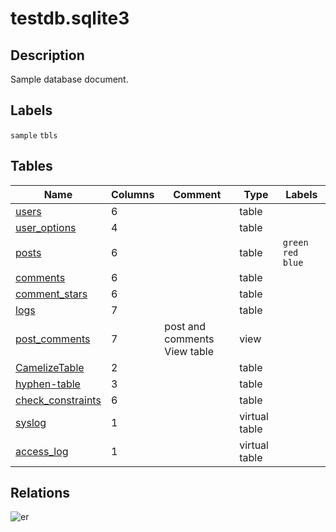 # testdb.sqlite3

## Description

Sample database document.

## Labels

`sample` `tbls`

## Tables

| Name | Columns | Comment | Type | Labels |
| ---- | ------- | ------- | ---- | ------ |
| [users](users.md) | 6 |  | table |  |
| [user_options](user_options.md) | 4 |  | table |  |
| [posts](posts.md) | 6 |  | table | `green` `red` `blue` |
| [comments](comments.md) | 6 |  | table |  |
| [comment_stars](comment_stars.md) | 6 |  | table |  |
| [logs](logs.md) | 7 |  | table |  |
| [post_comments](post_comments.md) | 7 | post and comments View table | view |  |
| [CamelizeTable](CamelizeTable.md) | 2 |  | table |  |
| [hyphen-table](hyphen-table.md) | 3 |  | table |  |
| [check_constraints](check_constraints.md) | 6 |  | table |  |
| [syslog](syslog.md) | 1 |  | virtual table |  |
| [access_log](access_log.md) | 1 |  | virtual table |  |

## Relations

![er](schema.svg)
